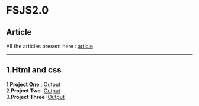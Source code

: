 # FSJS2.0
## Article   
 All the articles present here : [article](./html%20and%20css/articles/readme.md)   
 <hr>                                                    

## 1.Html and css

1.**Project One** :  [Output](./html%20and%20css/Project%2001/readme.md)  
2.**Project Two** :[Output](./html%20and%20css/Project%2002/readme.md)  
3.**Project Three** :[Output](./html%20and%20css/Project%2003/readme.md)



